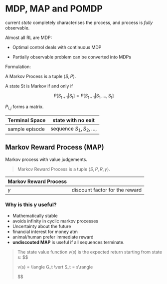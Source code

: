 # MDP, MAP and POMDP

current *state* completely characterises the process, and process is *fully* observable.

Almost all RL are MDP:

- Optimal control deals with continuous MDP


- Partially observable problem can be converted into MDPs




Formulation:

A Markov Process is a tuple $\langle S,\,P\rangle.$

A state St is Markov if and only if

$$ P[ S_{t+1} | S_t ] = P[ S_{t+1} | S_1, …, S_t ] $$

$P_{i,j}$ forms a matrix.



| Terminal Space | state with no exit      |
| -------------- | ----------------------- |
| sample episode | sequence $S_1, S_2, …,$ |



## Markov Reward Process (MAP)



Markov process with value judgements.

> Markov Reward Process is a tuple $\langle S, P, R, \gamma \rangle.$

| Markov Reward Process |                                |
| --------------------- | ------------------------------ |
| $\gamma$              | discount factor for the reward |



### Why is this $\gamma$ useful?

- Mathematically stable
- avoids infinity in cyclic markov processes
- Uncertainty about the future
- financial interest for money atm
- animal/human prefer immediate reward
- **undiscouted MAP** is useful if all sequences terminate.



> The state value function $v(s)$ is the expected return starting from state s:
> $$
>
> v(s) = \langle G_t \vert S_t = s\rangle
>
> $$
>

